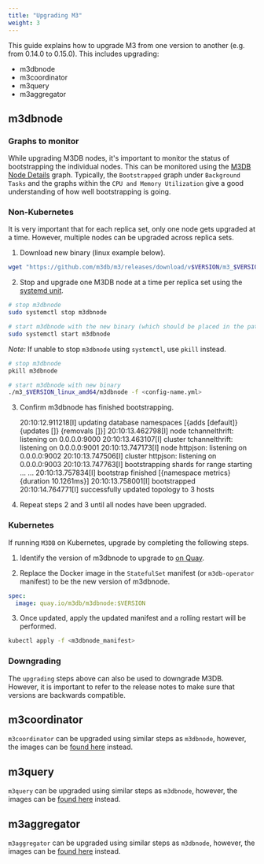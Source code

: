 ```yaml
---
title: "Upgrading M3"
weight: 3
---
```


This guide explains how to upgrade M3 from one version to another (e.g. from 0.14.0 to 0.15.0).
This includes upgrading:

-   m3dbnode
-   m3coordinator
-   m3query
-   m3aggregator

## m3dbnode

### Graphs to monitor

While upgrading M3DB nodes, it's important to monitor the status of bootstrapping the individual nodes. This can be monitored using the [M3DB Node Details](https://grafana.com/grafana/dashboards/8126) graph.
Typically, the `Bootstrapped` graph under `Background Tasks` and the graphs within the `CPU and Memory Utilization` give a good understanding of how well bootstrapping is going.

### Non-Kubernetes

It is very important that for each replica set, only one node gets upgraded at a time. However, multiple nodes can be upgraded across replica sets. 

1) Download new binary (linux example below).

```bash
wget "https://github.com/m3db/m3/releases/download/v$VERSION/m3_$VERSION_linux_amd64.tar.gz" && tar xvzf m3_$VERSION_linux_amd64.tar.gz && rm m3_$VERSION_linux_amd64.tar.gz
```

2) Stop and upgrade one M3DB node at a time per replica set using the [systemd unit](https://github.com/m3db/m3/blob/master/integrations/systemd/m3dbnode.service).

```bash
# stop m3dbnode
sudo systemctl stop m3dbnode

# start m3dbnode with the new binary (which should be placed in the path specified in the systemd unit)
sudo systemctl start m3dbnode
```

_Note:_ If unable to stop `m3dbnode` using `systemctl`, use `pkill` instead.

```bash
# stop m3dbnode
pkill m3dbnode

# start m3dbnode with new binary
./m3_$VERSION_linux_amd64/m3dbnode -f <config-name.yml>
```

3) Confirm m3dbnode has finished bootstrapping.

    20:10:12.911218[I] updating database namespaces [{adds [default]} {updates []} {removals []}]
    20:10:13.462798[I] node tchannelthrift: listening on 0.0.0.0:9000
    20:10:13.463107[I] cluster tchannelthrift: listening on 0.0.0.0:9001
    20:10:13.747173[I] node httpjson: listening on 0.0.0.0:9002
    20:10:13.747506[I] cluster httpjson: listening on 0.0.0.0:9003
    20:10:13.747763[I] bootstrapping shards for range starting ...
    ...
    20:10:13.757834[I] bootstrap finished [{namespace metrics} {duration 10.1261ms}]
    20:10:13.758001[I] bootstrapped
    20:10:14.764771[I] successfully updated topology to 3 hosts

4) Repeat steps 2 and 3 until all nodes have been upgraded.

### Kubernetes

If running `M3DB` on Kubernetes, upgrade by completing the following steps. 

1.  Identify the version of m3dbnode to upgrade to [on Quay](https://quay.io/repository/m3db/m3dbnode?tab=tags).

2.  Replace the Docker image in the `StatefulSet` manifest (or `m3db-operator` manifest) to be the new version of m3dbnode.

```yaml
spec:
  image: quay.io/m3db/m3dbnode:$VERSION
```

3.  Once updated, apply the updated manifest and a rolling restart will be performed.

```bash
kubectl apply -f <m3dbnode_manifest>
```

### Downgrading

The `upgrading` steps above can also be used to downgrade M3DB. However, it is important to refer to the release notes to make sure that versions are
backwards compatible.

## m3coordinator

`m3coordinator` can be upgraded using similar steps as `m3dbnode`, however, the images can be [found here](https://quay.io/repository/m3db/m3coordinator) instead.

## m3query

`m3query` can be upgraded using similar steps as `m3dbnode`, however, the images can be [found here](https://quay.io/repository/m3db/m3query) instead.

## m3aggregator

`m3aggregator` can be upgraded using similar steps as `m3dbnode`, however, the images can be [found here](https://quay.io/repository/m3db/m3aggregator) instead.
